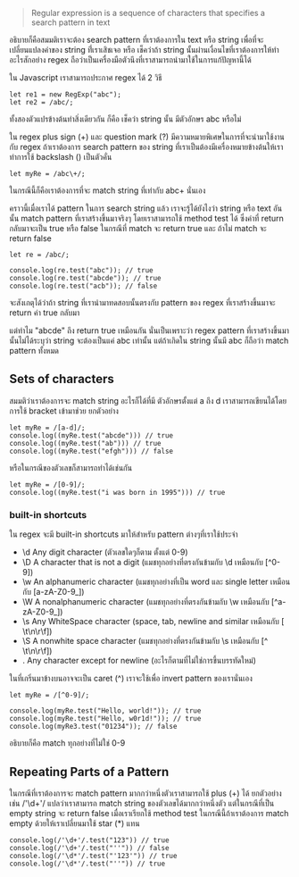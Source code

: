 > Regular expression is a sequence of characters that specifies a search pattern in text

อธิบายก็คือสมมติเราจะต้อง search pattern ที่เราต้องการใน text หรือ string เพื่อที่จะเปลี่ยนแปลงค่าของ string ที่่เราเสิชเจอ หรือ เช็คว่าถ้า string นั้นผ่านเงื่อนไขที่เราต้องการให้ทำอะไรสักอย่าง regex ถือว่าเป็นเครื่องมือตัวนึงที่เราสามารถนำมาใช้ในการแก้ปัญหานี้ได้

ใน Javascript เราสามารถประกาศ regex ได้ 2 วิธี 
```
let re1 = new RegExp("abc");
let re2 = /abc/;
```

ทั้งสองตัวแปรข้างต้นทำสิ่งเดียวกัน ก็คือ เช็คว่า string นั้น มีตัวอักษร abc หรือไม่

ใน regex plus sign (+) และ question mark (?) มีความหมายพิเศษในการที่จะนำมาใช้งานกับ regex ถ้าเราต้องการ search pattern ของ string ที่เราเป็นต้องมีเครื่องหมายข้างต้นให้เราทำการใช้ backslash (\) เป็นตัวคั่น 

```
let myRe = /abc\+/;
```

ในกรณีนี้ก็คือเราต้องการที่จะ match string ที่เท่ากับ abc+ นั่นเอง

คราวนี้เมื่อเราได้ pattern ในการ search string แล้ว เราจะรู้ได้ยังไงว่า string หรือ text อันนั้น match pattern ที่เราสร้างขึ้นมาจริงๆ โดยเราสามารถใช้ method test ได้ ซึ่งค่าที่ return กลับมาจะเป็น true หรือ false ในกรณีที่ match จะ return true และ ถ้าไม่ match จะ return false

```
let re = /abc/;

console.log(re.test("abc")); // true
console.log(re.test("abcde")); // true
console.log(re.test("acb")); // false
```

จะสังเกตุได้ว่าถ้า string ที่เรานำมาทดสอบนั้นตรงกับ pattern ของ regex ที่เราสร้างขึ้นมาจะ return ค่า true กลับมา 

แต่ทำไม "abcde" ถึง return true เหมือนกัน นั่นเป็นเพราะว่า regex pattern ที่เราสร้างขึ้นมานั้นไม่ได้ระบุว่า string จะต้องเป็นแค่ abc เท่านั้น แต่ถ้าเกิดใน string นั้นมี abc ก็ถือว่า match pattern ทั้งหมด

## Sets of characters
สมมติว่าเราต้องการจะ match string อะไรก็ได้ที่มี ตัวอักษรตั้งแต่ a ถึง d เราสามารถเขียนได้โดยการใช้ bracket เข้ามาช่วย ยกตัวอย่าง

```
let myRe = /[a-d]/;
console.log((myRe.test("abcde"))) // true
console.log((myRe.test("ab"))) // true
console.log((myRe.test("efgh"))) // false
```

หรือในกรณีของตัวเลขก็สามารถทำได้เช่นกัน

```
let myRe = /[0-9]/;
console.log((myRe.test("i was born in 1995"))) // true
```

### built-in shortcuts
ใน regex จะมี built-in shortcuts มาให้สำหรับ pattern ต่างๆที่เราใช้ประจำ

- \d Any digit character (ตัวเลขใดๆก็ตาม ตั้งแต่ 0-9)
- \D A character that is not a digit (แมชทุกอย่างที่ตรงกันข้ามกับ \d เหมือนกับ [^0-9])
- \w An alphanumeric character (แมชทุกอย่างที่เป็น word และ single letter เหมือนกับ [a-zA-Z0-9_])
- \W A nonalphanumeric character (แมชทุกอย่างที่ตรงกันข้ามกับ \w เหมือนกับ [^a-zA-Z0-9_])
- \s Any WhiteSpace character (space, tab, newline and similar เหมือนกับ [ \t\n\r\f])
- \S A nonwhite space character (แมชทุกอย่างที่ตรงกันข้ามกับ \s เหมือนกับ [^ \t\n\r\f])
- . Any character except for newline (อะไรก็ตามที่ไม่ใช่การขึ้นบรรทัดใหม่)

ในที่เกริ่นมาข้างบนอาจจะเป็น caret (^) เราจะใช้เพื่อ invert pattern ของเรานั่นเอง

```
let myRe = /[^0-9]/;

console.log(myRe.test("Hello, world!")); // true
console.log(myRe.test("Hello, w0r1d!")); // true
console.log(myRe3.test("01234")); // false
```

อธิบายก็คือ match ทุกอย่างที่ไม่ใช่ 0-9


## Repeating Parts of a Pattern
ในกรณีที่เราต้องการจะ match pattern มากกว่าหนึ่งตัวเราสามารถใช้ plus (+) ได้ ยกตัวอย่างเช่น /'\d+'/ แปลว่าเราสามารถ match string ของตัวเลขได้มากกว่าหนึ่งตัว
แต่ในกรณีที่เป็น empty string จะ return false เมื่อเราเรียกใช้ method test ในกรณีนี้ถ้าเราต้องการ match empty ด้วยให้เราเปลี่ยนมาใช้ star (*) แทน

```
console.log(/'\d+'/.test("123")) // true
console.log(/'\d+'/.test("''")) // false
console.log(/'\d*'/.test("'123'")) // true
console.log(/'\d*'/.test("''")) // true
```

